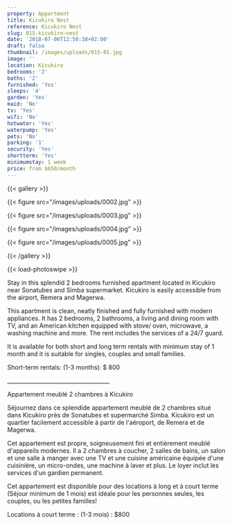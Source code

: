 ```yaml
---
property: Appartment
title: Kicukiro Nest
reference: Kicukiro Nest
slug: 015-kicukiro-nest
date: '2018-07-06T12:50:38+02:00'
draft: false
thumbnail: /images/uploads/015-01.jpg
image: ''
location: Kicukiro
bedrooms: '2'
baths: '2'
furnished: 'Yes'
sleeps: '4'
garden: 'Yes'
maid: 'No'
tv: 'Yes'
wifi: 'No'
hotwater: 'Yes'
waterpump: 'Yes'
pets: 'No'
parking: '1'
security: 'Yes'
shortterm: 'Yes'
minimumstay: 1 week
price: from $650/month
---
```

{{< gallery >}}

  {{< figure src="/images/uploads/0002.jpg" >}}

  {{< figure src="/images/uploads/0003.jpg" >}}

  {{< figure src="/images/uploads/0004.jpg" >}}

  {{< figure src="/images/uploads/0005.jpg" >}}

{{< /gallery >}}

{{< load-photoswipe >}}

Stay in this splendid 2 bedrooms furnished apartment located in Kicukiro near Sonatubes and Simba supermarket. Kicukiro is easily accessible from the airport, Remera and Magerwa. 

 This apartment is clean, neatly finished and fully furnished with modern appliances. It has 2 bedrooms, 2 bathrooms, a living and dining room with TV, and an American kitchen equipped with stove/ oven, microwave, a washing machine and more. The rent includes the services of a 24/7 guard.

It is available for both short and long term rentals with minimum stay of 1 month and it is suitable for singles, couples and small families.                                                                                                                        

Short-term rentals: (1-3 months): $ 800                              

 \_\_\_\_\_\_\_\_\_\_\_\_\_\_\_\_\_\_\_\_\_\_\_\_\_\_\_\_\_\_\_\_\_\_\_\__

Appartement meublé 2 chambres à Kicukiro

Séjournez dans ce splendide appartement meublé de 2 chambres situé dans Kicukiro près de Sonatubes et supermarché Simba. Kicukiro est un quartier facilement accessible à partir de l'aéroport, de Remera et de Magerwa. 

Cet appartement est propre, soigneusement fini et entièrement meublé d'appareils modernes. Il a 2 chambres à coucher, 2 salles de bains, un salon et une salle à manger avec une TV et une cuisine américaine équipée d'une cuisinière, un micro-ondes, une machine à laver et plus. Le loyer inclut les services d'un gardien permanent.

Cet appartement est disponible pour des locations à long et à court terme (Séjour minimum de 1 mois) est idéale pour les personnes seules, les couples, ou les petites familles!

 Locations à court terme : (1-3 mois) : $800
